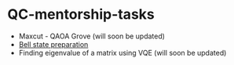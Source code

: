 # QC-mentorship-tasks
- Maxcut - QAOA Grove (will soon be updated)
- [Bell state preparation](https://github.com/NarendraHegade5/QC-mentorship---tasks/blob/master/BellStatePreparation.ipynb)
- Finding eigenvalue of a matrix using VQE (will soon be updated)
